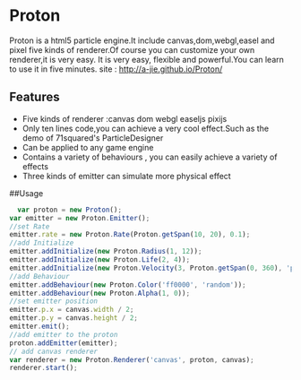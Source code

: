 Proton
======
Proton is a html5 particle engine.It include canvas,dom,webgl,easel and pixel five kinds of renderer.Of course you can customize your own renderer,it is very easy.
It is very easy, flexible and powerful.You can learn to use it in five minutes.
site : http://a-jie.github.io/Proton/

## Features

- Five kinds of renderer :canvas dom webgl easeljs pixijs
- Only ten lines code,you can achieve a very cool effect.Such as the demo of 71squared's ParticleDesigner
- Can be applied to any game engine
- Contains a variety of behaviours , you can easily achieve a variety of effects
- Three kinds of emitter can simulate more physical effect

##Usage

```javascript
  var proton = new Proton();
var emitter = new Proton.Emitter();
//set Rate
emitter.rate = new Proton.Rate(Proton.getSpan(10, 20), 0.1);
//add Initialize
emitter.addInitialize(new Proton.Radius(1, 12));
emitter.addInitialize(new Proton.Life(2, 4));
emitter.addInitialize(new Proton.Velocity(3, Proton.getSpan(0, 360), 'polar'));
//add Behaviour
emitter.addBehaviour(new Proton.Color('ff0000', 'random'));
emitter.addBehaviour(new Proton.Alpha(1, 0));
//set emitter position
emitter.p.x = canvas.width / 2;
emitter.p.y = canvas.height / 2;
emitter.emit();
//add emitter to the proton
proton.addEmitter(emitter);
// add canvas renderer
var renderer = new Proton.Renderer('canvas', proton, canvas);
renderer.start();
```
